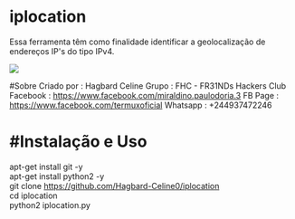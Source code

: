 # iplocation

Essa ferramenta têm como finalidade identificar a geolocalização de endereços IP's do tipo IPv4.

<img src="https://uploaddeimagens.com.br/images/002/886/911/full/iplocation_01.png?1600535560">

#Sobre
Criado por : Hagbard Celine
Grupo : FHC - FR31NDs Hackers Club
Facebook : https://www.facebook.com/miraldino.paulodoria.3
FB Page : https://www.facebook.com/termuxoficial
Whatsapp : +244937472246

<h1>#Instalação e Uso</h1>

apt-get install git -y<br>
apt-get install python2 -y<br>
git clone https://github.com/Hagbard-Celine0/iplocation<br>
cd iplocation<br>
python2 iplocation.py<br>

